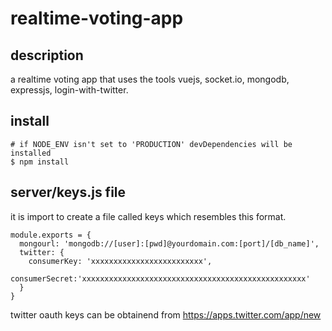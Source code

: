# realtime-voting-app

## description
a realtime voting app that uses the tools vuejs, socket.io, mongodb, expressjs, login-with-twitter.

## install
```shell
# if NODE_ENV isn't set to 'PRODUCTION' devDependencies will be installed
$ npm install
```
## server/keys.js file
it is import to create a file called keys which resembles this format.
```
module.exports = {
  mongourl: 'mongodb://[user]:[pwd]@yourdomain.com:[port]/[db_name]',
  twitter: {
    consumerKey: 'xxxxxxxxxxxxxxxxxxxxxxxxx',
    consumerSecret:'xxxxxxxxxxxxxxxxxxxxxxxxxxxxxxxxxxxxxxxxxxxxxxxxxx'
  }
}
```
twitter oauth keys can be obtainend from https://apps.twitter.com/app/new
